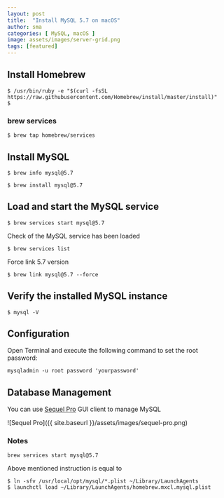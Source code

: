 ```yaml
---
layout: post
title:  "Install MySQL 5.7 on macOS"
author: sma
categories: [ MySQL, macOS ]
image: assets/images/server-grid.png
tags: [featured]
---
```


## Install Homebrew
```
$ /usr/bin/ruby -e "$(curl -fsSL https://raw.githubusercontent.com/Homebrew/install/master/install)"
$
```

###  brew services
```
$ brew tap homebrew/services
```

## Install MySQL
```
$ brew info mysql@5.7
```

```
$ brew install mysql@5.7
```


## Load and start the MySQL service
```
$ brew services start mysql@5.7
```

Check of the MySQL service has been loaded 
```
$ brew services list
```

Force link 5.7 version
```
$ brew link mysql@5.7 --force
```

## Verify the installed MySQL instance

```
$ mysql -V
```

## Configuration

Open Terminal and execute the following command to set the root password:
```
mysqladmin -u root password 'yourpassword'
```

## Database Management

You can use [Sequel Pro](http://www.sequelpro.com/) GUI client to manage MySQL

![Sequel Pro]({{ site.baseurl }}/assets/images/sequel-pro.png)



### Notes

```
brew services start mysql@5.7
````
Above mentioned instruction is equal to 

```
$ ln -sfv /usr/local/opt/mysql/*.plist ~/Library/LaunchAgents
$ launchctl load ~/Library/LaunchAgents/homebrew.mxcl.mysql.plist
```

